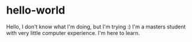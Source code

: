 # hello-world
Hello,
I don't know what I'm doing, but I'm trying :)
I'm a masters student with very little computer experience. I'm here to learn.
